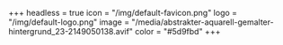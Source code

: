 +++
headless = true
icon = "/img/default-favicon.png"
logo = "/img/default-logo.png"
image = "/media/abstrakter-aquarell-gemalter-hintergrund_23-2149050138.avif"
color = "#5d9fbd"
+++
